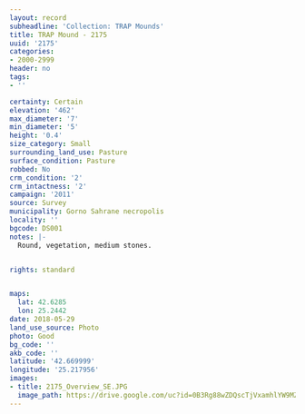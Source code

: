 ```yaml
---
layout: record
subheadline: 'Collection: TRAP Mounds'
title: TRAP Mound - 2175
uuid: '2175'
categories:
- 2000-2999
header: no
tags:
- ''

certainty: Certain
elevation: '462'
max_diameter: '7'
min_diameter: '5'
height: '0.4'
size_category: Small
surrounding_land_use: Pasture
surface_condition: Pasture
robbed: No
crm_condition: '2'
crm_intactness: '2'
campaign: '2011'
source: Survey
municipality: Gorno Sahrane necropolis
locality: ''
bgcode: DS001
notes: |-
  Round, vegetation, medium stones.


rights: standard


maps:
  lat: 42.6285
  lon: 25.2442
date: 2018-05-29
land_use_source: Photo
photo: Good
bg_code: ''
akb_code: ''
latitude: '42.669999'
longitude: '25.217956'
images:
- title: 2175_Overview_SE.JPG
  image_path: https://drive.google.com/uc?id=0B3Rg88wZDQscTjVxamhlYW9MZms
---
```

